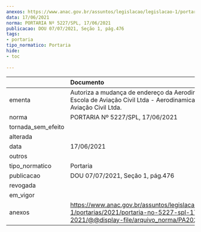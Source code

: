 ```yaml
---
anexos: https://www.anac.gov.br/assuntos/legislacao/legislacao-1/portarias/2021/portaria-no-5227-spl-17-06-2021/@@display-file/arquivo_norma/PA2021-5227.pdf
data: 17/06/2021
norma: PORTARIA Nº 5227/SPL, 17/06/2021
publicacao: DOU 07/07/2021, Seção 1, pág.476
tags:
- portaria
tipo_normatico: Portaria
hide: 
- toc 
 
---
```


|                    | Documento                                                                                                                                            |
|:-------------------|:-----------------------------------------------------------------------------------------------------------------------------------------------------|
| ementa             | Autoriza a mudança de endereço da Aerodinamica Escola de Aviação Civil Ltda - Aerodinamica Escola de Aviação Civil Ltda.                             |
| norma              | PORTARIA Nº 5227/SPL, 17/06/2021                                                                                                                     |
| tornada_sem_efeito |                                                                                                                                                      |
| alterada           |                                                                                                                                                      |
| data               | 17/06/2021                                                                                                                                           |
| outros             |                                                                                                                                                      |
| tipo_normatico     | Portaria                                                                                                                                             |
| publicacao         | DOU 07/07/2021, Seção 1, pág.476                                                                                                                     |
| revogada           |                                                                                                                                                      |
| em_vigor           |                                                                                                                                                      |
| anexos             | https://www.anac.gov.br/assuntos/legislacao/legislacao-1/portarias/2021/portaria-no-5227-spl-17-06-2021/@@display-file/arquivo_norma/PA2021-5227.pdf |